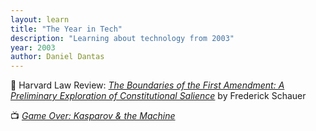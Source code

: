 ```yaml
---
layout: learn
title: "The Year in Tech"
description: "Learning about technology from 2003"
year: 2003
author: Daniel Dantas
---
```


📄 Harvard Law Review: _[The Boundaries of the First Amendment: A Preliminary Exploration of Constitutional Salience](https://www.law.virginia.edu/scholarship/publication/frederick-schauer/889836)_ by Frederick Schauer <!-- 3/26/2024 -->

📺 [_Game Over: Kasparov & the Machine_](https://en.wikipedia.org/wiki/Game_Over:_Kasparov_and_the_Machine) <!-- 5/4/2016 -->

